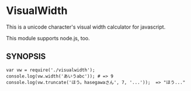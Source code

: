 VisualWidth
===========

This is a unicode character's visual width calculator for javascript.

This module supports node.js, too.

SYNOPSIS
--------

    var vw = require('./visualwidth');
    console.log(vw.width('あいうabc')); # => 9
    console.log(vw.truncate('ほう。hasegawaさん', 7, '...'));  => "ほう..."

